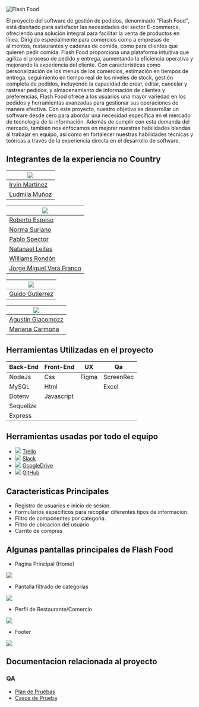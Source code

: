 
  ![Flash Food](https://github.com/No-Country/c17-139-n-js/blob/develop/Material/ImgsReadMe/Group%2018tittle.png)

El proyecto del software de gestión de pedidos, denominado "Flash Food", está diseñado para satisfacer las necesidades del sector E-commerce, ofreciendo una solución integral para facilitar la venta de productos en línea. Dirigido especialmente para comercios como a empresas de alimentos, restaurantes y cadenas de comida, como para clientes que quieren pedir comida. Flash Food proporciona una plataforma intuitiva que agiliza el proceso de pedido y entrega, aumentando la eficiencia operativa y mejorando la experiencia del cliente. Con características como
personalización de los menús de los comercios, estimación en tiempos de entrega, seguimiento en tiempo real de los niveles de stock, gestión completa de pedidos, incluyendo la capacidad de crear, editar, cancelar y rastrear pedidos, y almacenamiento de información de clientes y preferencias, Flash Food ofrece a los usuarios una mayor variedad en los pedidos y herramientas avanzadas para gestionar sus operaciones de manera efectiva. 
Con este proyecto, nuestro objetivo es desarrollar un software desde cero para abordar una necesidad específica en el mercado de tecnología de la información. Además de cumplir con esta demanda del mercado, también nos enfocamos en mejorar nuestras habilidades blandas al trabajar en equipo, así como en fortalecer nuestras habilidades técnicas y teóricas a través de la experiencia directa en el desarrollo de software.

  ## Integrantes de la experiencia no Country 
  
|![](https://github.com/No-Country/c17-139-n-js/blob/develop/Material/ImgsReadMe/backend1.PNG) |
|-----------------------|
| [Irvin Martinez](http://www.linkedin.com/in/irvin-martinez-im)         |  
| [Ludmila Muñoz](https://www.linkedin.com/in/ludmilaml/)    | 

| ![](https://github.com/No-Country/c17-139-n-js/blob/develop/Material/ImgsReadMe/frontEnd1.PNG) |
|-----------------------|
| [Roberto Espeso](https://www.linkedin.com/in/robertoespeso)     | 
| [Norma Suriano](https://www.linkedin.com/in/norma-suriano-dev/)    | 
| [Pablo Spector](https://www.linkedin.com/in/pablo-spector/)        | 
| [Natanael Leites](http://www.linkedin.com/in/natanael-leites-sanguinet-7769a9218)   | 
| [Williams Rondón](https://www.linkedin.com/in/williams-rond%C3%B3n-1111ab302/)      | 
| [Jorge Miguel Vera Franco](https://www.linkedin.com/in/jorge-miguel-vera-franco-a15920267/)  | 

|![](https://github.com/No-Country/c17-139-n-js/blob/develop/Material/ImgsReadMe/ux.PNG)|
|-----------|
|[Guido Gutierrez](https://www.linkedin.com/in/guidoguti%C3%A9rrez/) |


|![](https://github.com/No-Country/c17-139-n-js/blob/develop/Material/ImgsReadMe/qa.PNG)  |
|-----------------------|
| [Agustin Giacomozz](https://www.linkedin.com/in/agustin-giacomozzi-400aa0213/)     |
| [Mariana Carmona](https://www.linkedin.com/in/mariana-carmona-87b7a8180/)|        |


## Herramientas Utilizadas en el proyecto

| Back-End | Front-End|UX|Qa|
|-----------------------|---------|----------|----------|
| NodeJs      | Css|Figma|ScreenRec|
| MySQL       | Html|     |Excel|
| Dotenv     | Javascript|
|  Sequelize              ||
|Express|

## Herramientas usadas por todo el equipo

  - ![](https://github.com/No-Country/c17-139-n-js/blob/develop/Material/ImgsReadMe/imgTrello.PNG)   [Trello](https://trello.com/b/V4d3lD3q/gestor-de-pedidos)
   - ![](https://github.com/No-Country/c17-139-n-js/blob/develop/Material/ImgsReadMe/imgSlack.PNG)  [Slack](https://app.slack.com/huddle/T02KS88FB0E/C06QZSRUBBL)
 - ![](https://github.com/No-Country/c17-139-n-js/blob/develop/Material/ImgsReadMe/imgGoogleDrive.PNG)   [GoogleDrive](https://drive.google.com/drive/folders/1IF1TpWEbj5hD9HSJ8IZCR9Nqat8ggL04)
  - ![](https://github.com/No-Country/c17-139-n-js/blob/develop/Material/ImgsReadMe/imgGitHub.PNG)   [GitHub](https://github.com/No-Country/c17-139-n-js.git)

## Caracteristicas Principales 
* Registro de usuarios e inicio de sesion.
* Formularios especificos para recopilar diferentes tipos de informacion.
* Filtro de componentes por categoria.
* Filtro de ubicacion del usuario
* Carrito de compras
 ## Algunas pantallas principales de Flash Food
 * Pagina Principal (Home)
   
 ![](https://github.com/No-Country/c17-139-n-js/blob/develop/Material/ImgsReadMe/HomePage.PNG)

 * Pantalla filtrado de categorias

 ![](https://github.com/No-Country/c17-139-n-js/blob/develop/Material/ImgsReadMe/Perfil%20de%20tienda%20de%20categoria.PNG)

 * Perfil de Restaurante/Comercio
   
![]((https://github.com/No-Country/c17-139-n-js/blob/ff5805082baa05006fd5da77fc68c38f5e9b0ece/Material/ImgsReadMe/perfilTienda.png))

* Footer

![](https://github.com/No-Country/c17-139-n-js/blob/develop/Material/ImgsReadMe/footer.PNG)

## Documentacion relacionada al proyecto
### QA
* [ Plan de Pruebas](https://docs.google.com/document/d/1uNFGGDOqu4Xd_wtQ_n0aTR65lQ-XTUBy005zYHK7LTw/edit#heading=h.z6ne0og04bp5)
* [Casos de Prueba](https://docs.google.com/spreadsheets/d/1Zdruj0FBOybIfIrOowAq87GgiSN8eQxqP5NDPC0Wfyk/edit)
